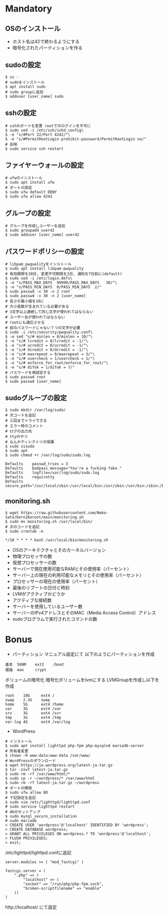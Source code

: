 # Mandatory
## OSのインストール
- ホスト名は42で終わるようにする
- 暗号化されたパーティションを作る

## sudoの設定
```
$ su -
# sudoをインストール
$ apt install sudo
# sudo groupに追加
$ adduser [user_name] sudo
```

## sshの設定
```
# sshのポートを変更 rootでのログインを不可に
$ sudo sed -i /etc/ssh/sshd_config\
$ -e "s/#Port 22/Port 4242/"\
$ -e "s/#PermitRootLogin prohibit-password/PermitRootLogin no/" 
# 反映
$ sudo service ssh restart
```

## ファイヤーウォールの設定
```
# ufwのインストール
$ sudo apt install ufw
# ポートの設定
$ sudo ufw default DENY
$ sudo ufw allow 4242
```

## グループの設定
```
# グループを作成しユーザーを追加
$ sudo groupadd user42
$ sudo adduser [user_name] user42
```

## パスワードポリシーの設定
```
# libpam_pwqualityをインストール
$ sudo apt install libpam-pwquality
# 有効期限を30日, 変更不可期限を2日, 通知を7日前に(default)
$ sudo sed -i /etc/login.defs\
$ -e "s/PASS_MAX_DAYS  99999/PASS_MAX_DAYS   30/"\
$ -e "s/PASS_MIN_DAYS  0/PASS_MIN_DAYS  2/"
$ sudo passwd -x 30 -n 2 root
$ sudo passwd -x 30 -n 2 [user_name]
# 長さの最小値を10に
# 大小英数が含まれている必要がある
# 3文字以上連続して同じ文字が使われてはならない
# ユーザー名が使われてはならない
# rootにも適応させる
# 前のパスワードじゃない７つの文字が必要
$ sudo -i /etc/security/pwquality.conf\
$ -e sed "s/# minlen = 8/minlen = 10/"\
$ -e "s/# lcredit = 0/lcredit = -1/"\
$ -e "s/# ucredit = 0/ucredit = -1/"\
$ -e "s/# dcredit = 0/dcredit = -1/"\
$ -e "s/# maxrepeat = 0/maxrepeat = 3/"\
$ -e "s/# usercheck = 1/usercheck = 1/"\
$ -e "s/# enforce_for_root/enforce_for_root/"\
$ -e "s/# difok = 1/difok = 7/"
# パスワードを再設定する
$ sudo passwd root
$ sudo passwd [user_name]
```

## sudoグループの設定
```
$ sudo mkdir /var/log/sudo/
# 次コードを追記
# 三回までトライできる
# エラー時のコメント
# ログの出力先
# ttyのやつ
# なんかディレクトリの保護
$ sudo visudo
$ sudo apt
$ sudo chmod +r /var/log/sudo/sudo.log
```
```
Defaults	passwd_tries = 3
Defaults	badpass_message="You're a fucking fake."
Defaults	logfile=/var/log/sudo/sudo.log
Defaults	requiretty
Defaults	secure_path="/usr/local/sbin:/usr/local/bin:/usr/sbin:/usr/bin:/sbin:/bin:/snap/bin"
```

## monitoring.sh
```
$ wget https://raw.githubusercontent.com/Neko-Sato/born2beroot/main/monitoring.sh
$ sudo mv monitoring.sh /usr/local/bin/ 
# 次のコードを追記
$ sudo crontab -e
```
```
*/10 * * * * bash /usr/local/bin/monitoring.sh
```
- OSのアーキテクチャとそのカーネルバージョン
- 物理プロセッサの数
- 仮想プロセッサーの数
- サーバーで現在使用可能なRAMとその使用率（パーセント）
- サーバー上の現在の利用可能なメモリとその使用率（パーセント）
- プロセッサーの現在の使用率（パーセント）
- 最後のリブートの日付と時刻
- LVMがアクティブかどうか
- アクティブな接続数
- サーバーを使用しているユーザー数
- サーバーのIPv4アドレスとそのMAC（Media Access Control）アドレス
- sudoプログラムで実行されたコマンドの数

# Bonus
- パーティション
マニュアル設定にて
以下のようにパーティションを作成
```
基本	500M	ext2 	/boot
理論	max		crypt
```
ボリュームの暗号化
暗号化ボリュームをlvmにする
LVMGroupを作成し以下を作成
```
root	10G		ext4 /
swap	2.3G	swap
home	5G		ext4 /home
var		3G		ext4 /var
srv		3G		ext4 /svr
tmp		3G		ext4 /tmp
var-log	4G		ext4 /var/log
```

- WordPress
```
# インストール
$ sudo apt install lighttpd php-fpm php-mysqlnd mariadb-server
# 所有者変更
$ chown -R www-data:www-data /var/www/
# WordPressのダウンロード
$ wget https://ja.wordpress.org/latest-ja.tar.gz
$ tar -zxvf latest-ja.tar.gz
$ sudo rm -rf /var/www/html/*
$ sudo cp -r ~/wordpress/* /var/www/html
$ sudo rm -rf latest-ja.tar.gz ~/wordpress
# ポートの開放
$ sudo ufw allow 80
# 下記設定を追記
$ sudo vim /etc/lighttpd/lighttpd.conf
# sudo service lighttpd restart
# dbのセットアップ
$ sudo mysql_secure_installation
# sudo mariadb
> CREATE USER 'wordpress'@'localhost' IDENTIFIED BY 'wordpress';
> CREATE DATABASE wordpress;
> GRANT ALL PRIVILEGES ON wordpress.* TO 'wordpress'@'localhost';
> FLUSH PRIVILEGES;
> exit;
```

/etc/lighttpd/lighttpd.confに追記
```
server.modules += ( "mod_fastcgi" )

fastcgi.server = (
	".php" => (
		"localhost" => ( 
		"socket" => "/run/php/php-fpm.sock",
		"broken-scriptfilename" => "enable"
	))
)
```
http://localhost/
にて設定

